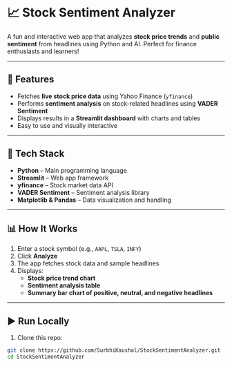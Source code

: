 # 📈 Stock Sentiment Analyzer

A fun and interactive web app that analyzes **stock price trends** and **public sentiment** from headlines using Python and AI. Perfect for finance enthusiasts and learners!

---

## 🚀 Features

- Fetches **live stock price data** using Yahoo Finance (`yfinance`)  
- Performs **sentiment analysis** on stock-related headlines using **VADER Sentiment**  
- Displays results in a **Streamlit dashboard** with charts and tables  
- Easy to use and visually interactive  

---

## 🧠 Tech Stack

- **Python** – Main programming language  
- **Streamlit** – Web app framework  
- **yfinance** – Stock market data API  
- **VADER Sentiment** – Sentiment analysis library  
- **Matplotlib & Pandas** – Data visualization and handling  

---

## 📊 How It Works

1. Enter a stock symbol (e.g., `AAPL`, `TSLA`, `INFY`)  
2. Click **Analyze**  
3. The app fetches stock data and sample headlines  
4. Displays:
   - **Stock price trend chart**  
   - **Sentiment analysis table**  
   - **Summary bar chart of positive, neutral, and negative headlines**  

---

## ▶️ Run Locally

1. Clone this repo:
```bash
git clone https://github.com/SurbhiKaushal/StockSentimentAnalyzer.git
cd StockSentimentAnalyzer
